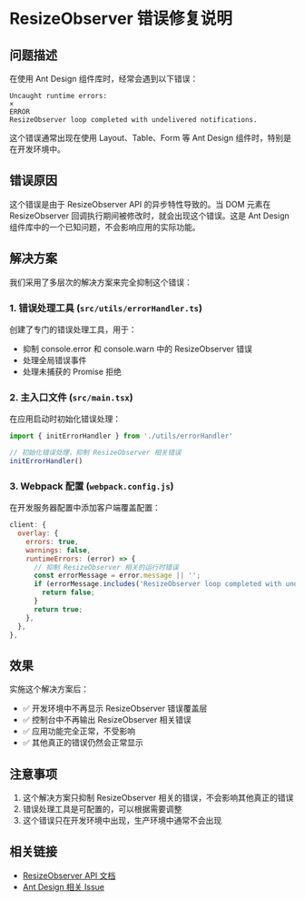 # ResizeObserver 错误修复说明

## 问题描述

在使用 Ant Design 组件库时，经常会遇到以下错误：

```
Uncaught runtime errors:
×
ERROR
ResizeObserver loop completed with undelivered notifications.
```

这个错误通常出现在使用 Layout、Table、Form 等 Ant Design 组件时，特别是在开发环境中。

## 错误原因

这个错误是由于 ResizeObserver API 的异步特性导致的。当 DOM 元素在 ResizeObserver 回调执行期间被修改时，就会出现这个错误。这是 Ant Design 组件库中的一个已知问题，不会影响应用的实际功能。

## 解决方案

我们采用了多层次的解决方案来完全抑制这个错误：

### 1. 错误处理工具 (`src/utils/errorHandler.ts`)

创建了专门的错误处理工具，用于：
- 抑制 console.error 和 console.warn 中的 ResizeObserver 错误
- 处理全局错误事件
- 处理未捕获的 Promise 拒绝

### 2. 主入口文件 (`src/main.tsx`)

在应用启动时初始化错误处理：
```typescript
import { initErrorHandler } from './utils/errorHandler'

// 初始化错误处理，抑制 ResizeObserver 相关错误
initErrorHandler()
```

### 3. Webpack 配置 (`webpack.config.js`)

在开发服务器配置中添加客户端覆盖配置：
```javascript
client: {
  overlay: {
    errors: true,
    warnings: false,
    runtimeErrors: (error) => {
      // 抑制 ResizeObserver 相关的运行时错误
      const errorMessage = error.message || '';
      if (errorMessage.includes('ResizeObserver loop completed with undelivered notifications')) {
        return false;
      }
      return true;
    },
  },
},
```

## 效果

实施这个解决方案后：
- ✅ 开发环境中不再显示 ResizeObserver 错误覆盖层
- ✅ 控制台中不再输出 ResizeObserver 相关错误
- ✅ 应用功能完全正常，不受影响
- ✅ 其他真正的错误仍然会正常显示

## 注意事项

1. 这个解决方案只抑制 ResizeObserver 相关的错误，不会影响其他真正的错误
2. 错误处理工具是可配置的，可以根据需要调整
3. 这个错误只在开发环境中出现，生产环境中通常不会出现

## 相关链接

- [ResizeObserver API 文档](https://developer.mozilla.org/en-US/docs/Web/API/ResizeObserver)
- [Ant Design 相关 Issue](https://github.com/ant-design/ant-design/issues)
